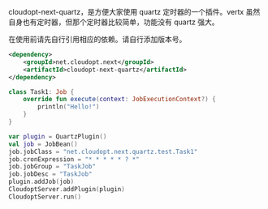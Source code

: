 cloudopt-next-quartz，是方便大家使用 quartz 定时器的一个插件。vertx 虽然自身也有定时器，但那个定时器比较简单，功能没有 quartz 强大。

在使用前请先自行引用相应的依赖。请自行添加版本号。

````xml
<dependency>
    <groupId>net.cloudopt.next</groupId>
    <artifactId>cloudopt-next-quartz</artifactId>
</dependency>
````

````kotlin
class Task1: Job {
    override fun execute(context: JobExecutionContext?) {
        println("Hello!")
    }
}
````

````kotlin
var plugin = QuartzPlugin()
val job = JobBean()
job.jobClass = "net.cloudopt.next.quartz.test.Task1"
job.cronExpression = "* * * * * ? *"
job.jobGroup = "TaskJob"
job.jobDesc = "TaskJob"
plugin.addJob(job)
CloudoptServer.addPlugin(plugin)
CloudoptServer.run()
````